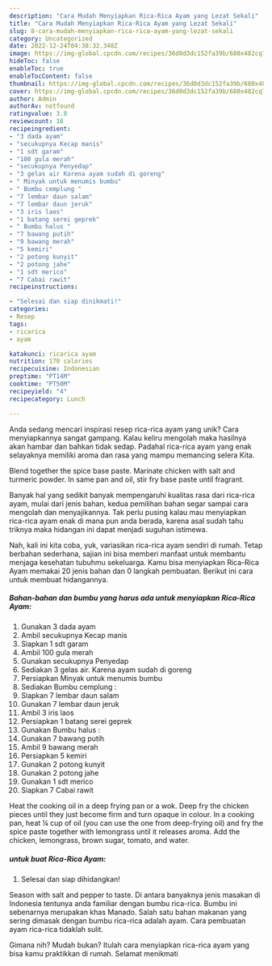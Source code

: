 ```yaml
---
description: "Cara Mudah Menyiapkan Rica-Rica Ayam yang Lezat Sekali"
title: "Cara Mudah Menyiapkan Rica-Rica Ayam yang Lezat Sekali"
slug: 8-cara-mudah-menyiapkan-rica-rica-ayam-yang-lezat-sekali
category: Uncategorized
date: 2022-12-24T04:38:32.348Z
image: https://img-global.cpcdn.com/recipes/36d0d3dc152fa39b/680x482cq70/rica-rica-ayam-foto-resep-utama.jpg
hideToc: false
enableToc: true
enableTocContent: false
thumbnail: https://img-global.cpcdn.com/recipes/36d0d3dc152fa39b/680x482cq70/rica-rica-ayam-foto-resep-utama.jpg
cover: https://img-global.cpcdn.com/recipes/36d0d3dc152fa39b/680x482cq70/rica-rica-ayam-foto-resep-utama.jpg
author: Admin
authorAv: notfound
ratingvalue: 3.8
reviewcount: 16
recipeingredient:
- "3 dada ayam"
- "secukupnya Kecap manis"
- "1 sdt garam"
- "100 gula merah"
- "secukupnya Penyedap"
- "3 gelas air Karena ayam sudah di goreng"
- " Minyak untuk menumis bumbu"
- " Bumbu cemplung "
- "7 lembar daun salam"
- "7 lembar daun jeruk"
- "3 iris laos"
- "1 batang serei geprek"
- " Bumbu halus "
- "7 bawang putih"
- "9 bawang merah"
- "5 kemiri"
- "2 potong kunyit"
- "2 potong jahe"
- "1 sdt merico"
- "7 Cabai rawit"
recipeinstructions:

- "Selesai dan siap dinikmati!"
categories:
- Resep
tags:
- ricarica
- ayam

katakunci: ricarica ayam 
nutrition: 170 calories
recipecuisine: Indonesian
preptime: "PT14M"
cooktime: "PT50M"
recipeyield: "4"
recipecategory: Lunch

---
```





Anda sedang mencari inspirasi resep rica-rica ayam yang unik? Cara menyiapkannya sangat gampang. Kalau keliru mengolah maka hasilnya akan hambar dan bahkan tidak sedap. Padahal rica-rica ayam yang enak selayaknya memiliki aroma dan rasa yang mampu memancing selera Kita.





Blend together the spice base paste. Marinate chicken with salt and turmeric powder. In same pan and oil, stir fry base paste until fragrant.

Banyak hal yang sedikit banyak mempengaruhi kualitas rasa dari rica-rica ayam, mulai dari jenis bahan, kedua pemilihan bahan segar sampai cara mengolah dan menyajikannya. Tak perlu pusing kalau mau menyiapkan rica-rica ayam enak di mana pun anda berada, karena asal sudah tahu triknya maka hidangan ini dapat menjadi suguhan istimewa.






Nah, kali ini kita coba, yuk, variasikan rica-rica ayam sendiri di rumah. Tetap berbahan sederhana, sajian ini bisa memberi manfaat untuk membantu menjaga kesehatan tubuhmu sekeluarga. Kamu bisa menyiapkan Rica-Rica Ayam memakai 20 jenis bahan dan 0 langkah pembuatan. Berikut ini cara untuk membuat hidangannya.

<!--inarticleads1-->

##### Bahan-bahan dan bumbu yang harus ada untuk menyiapkan Rica-Rica Ayam:

1. Gunakan 3 dada ayam
1. Ambil secukupnya Kecap manis
1. Siapkan 1 sdt garam
1. Ambil 100 gula merah
1. Gunakan secukupnya Penyedap
1. Sediakan 3 gelas air. Karena ayam sudah di goreng
1. Persiapkan  Minyak untuk menumis bumbu
1. Sediakan  Bumbu cemplung :
1. Siapkan 7 lembar daun salam
1. Gunakan 7 lembar daun jeruk
1. Ambil 3 iris laos
1. Persiapkan 1 batang serei geprek
1. Gunakan  Bumbu halus :
1. Gunakan 7 bawang putih
1. Ambil 9 bawang merah
1. Persiapkan 5 kemiri
1. Gunakan 2 potong kunyit
1. Gunakan 2 potong jahe
1. Gunakan 1 sdt merico
1. Siapkan 7 Cabai rawit


Heat the cooking oil in a deep frying pan or a wok. Deep fry the chicken pieces until they just become firm and turn opaque in colour. In a cooking pan, heat ¼ cup of oil (you can use the one from deep-frying oil) and fry the spice paste together with lemongrass until it releases aroma. Add the chicken, lemongrass, brown sugar, tomato, and water. 

<!--inarticleads2-->

#####  untuk buat Rica-Rica Ayam:


1. Selesai dan siap dihidangkan!

Season with salt and pepper to taste. Di antara banyaknya jenis masakan di Indonesia tentunya anda familiar dengan bumbu rica-rica. Bumbu ini sebenarnya merupakan khas Manado. Salah satu bahan makanan yang sering dimasak dengan bumbu rica-rica adalah ayam. Cara pembuatan ayam rica-rica tidaklah sulit. 

Gimana nih? Mudah bukan? Itulah cara menyiapkan rica-rica ayam yang bisa kamu praktikkan di rumah. Selamat menikmati
